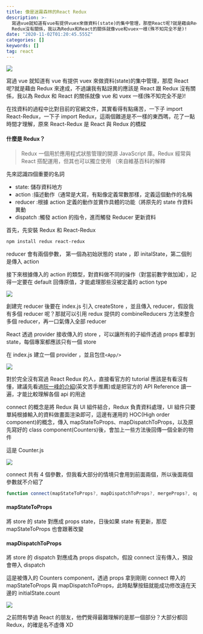```yaml
---
title: 像是迷霧森林的React Redux
description: >-
  寫過vue就知道有vue有提供vuex來做資料(state)的集中管理，那麼React呢?就是藉由Redux來達成，不過讓我有點訝異的應該是React 跟
  Redux沒有關係，我以為Redux和React的關係就像vue和vuex一樣(殊不知完全不是)!
date: "2020-11-02T01:20:45.555Z"
categories: []
keywords: []
tag: react
---
```


![](/img/1__r39WdqeIKNCB3zpgB5__PCA.jpeg)

寫過 vue 就知道有 vue 有提供 vuex 來做資料(state)的集中管理，那麼 React 呢?就是藉由 Redux 來達成，不過讓我有點訝異的應該是 React 跟 Redux 沒有關係，我以為 Redux 和 React 的關係就像 vue 和 vuex 一樣(殊不知完全不是)!

在找資料的過程中比對目前的官網文件，其實看得有點痛苦，一下子 import React-Redux，一下子 import Redux，這兩個難道是不一樣的東西嗎，花了一點時間才理解，原來 React-Redux 是 React 與 Redux 的橋樑

#### 什麼是 Redux？

> Redux 一個用於應用程式狀態管理的開源 JavaScript 庫。Redux 經常與 React 搭配運用，但其也可以獨立使用 （來自維基百科的解釋

先來認識四個重要的名詞

- state: 儲存資料地方
- action :描述動作（通常是大寫，有點像定義常數那樣，定義這個動作的名稱
- reducer :根據 action 定義的動作並實作具體的功能（將原先的 state 作資料異動
- dispatch :觸發 action 的指令，進而觸發 Reducer 更新資料

首先，先安裝 Redux 和 React-Redux

```bash
npm install redux react-redux
```

reducer 會有兩個參數， 第一個為初始狀態的 state ，即 initalState，第二個則是傳入 action

接下來根據傳入的 action 的類型，對資料做不同的操作（對當前數字做加減），記得一定要在 default 回傳原值，才能處理那些沒被定義的 action type

![](/img/1__50288MQ04Ir__n137St3T8w.png)

創建完 reducer 後要在 index.js 引入 createStore ，並且傳入 reducer，假設我有多個 reducer 呢？那就可以引用 redux 提供的 combineReducers 方法來整合多個 reducer，再一口氣傳入全部 reducer

React 透過 provider 接收傳入的 store ，可以讓所有的子組件透過 props 都拿到 state，每個專案都應該只有一個 store

在 index.js 建立一個 provider ，並且包住`<App/>`

![](/img/1__9M2IbbimRsj5CBxxd6GHZQ.png)

對於完全沒有寫過 React Redux 的人，直接看官方的 tutorial 應該是有看沒有懂，建議先看過[阮一峰的介紹](https://www.ruanyifeng.com/blog/2016/09/redux_tutorial_part_three_react-redux.html)(英文苦手推薦)或是把官方的 API Reference 讀一遍，才能比較理解各個 api 的用途

connect 的概念是將 Redux 與 UI 組件結合，Redux 負責資料處理，UI 組件只要單純根據輸入的資料做畫面渲染即可，這邊有運用的 HOC(High order component)的概念，傳入 mapStateToProps、mapDispatchToProps，以及原先寫好的 class component(Counters)後，會加上一些方法後回傳一個全新的物件

這是 Counter.js

![](/img/1__0jIluWd__mcnpw7jqpJb8Cg.png)

connect 共有 4 個參數，但我看大部分的情境只會用到前面兩個，所以後面兩個參數就不介紹了

```javascript
function connect(mapStateToProps?, mapDispatchToProps?, mergeProps?, options?))
```

#### mapStateToProps

將 store 的 state 對應成 props state，日後如果 state 有更新，那麼 mapStateToProps 也會跟著改變

#### mapDispatchToProps

將 store 的 dispatch 對應成為 props dispatch，假設 connect 沒有傳入，預設會帶入 dispatch

這是被傳入的 Counters component，透過 props 拿到剛剛 connect 帶入的 mapStateToProps 與 mapDispatchToProps，此時點擊按鈕就能成功修改遠在天邊的 initialState.count

![](/img/1__Fq3C7as79OhEl58okfZhWw.png)

之前問有學過 React 的朋友，他們覺得最難理解的是那一個部分？大部分都回 Redux，的確是名不虛傳 XD
